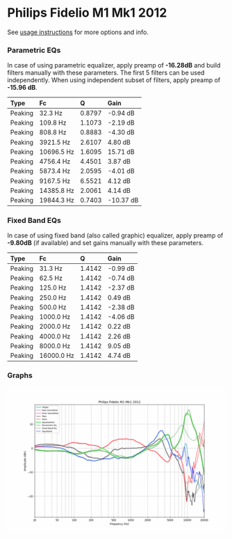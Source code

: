 # Philips Fidelio M1 Mk1 2012
See [usage instructions](https://github.com/jaakkopasanen/AutoEq#usage) for more options and info.

### Parametric EQs
In case of using parametric equalizer, apply preamp of **-16.28dB** and build filters manually
with these parameters. The first 5 filters can be used independently.
When using independent subset of filters, apply preamp of **-15.96 dB**.

| Type    | Fc         |      Q | Gain      |
|:--------|:-----------|:-------|:----------|
| Peaking | 32.3 Hz    | 0.8797 | -0.94 dB  |
| Peaking | 109.8 Hz   | 1.1073 | -2.19 dB  |
| Peaking | 808.8 Hz   | 0.8883 | -4.30 dB  |
| Peaking | 3921.5 Hz  | 2.6107 | 4.80 dB   |
| Peaking | 10696.5 Hz | 1.6095 | 15.71 dB  |
| Peaking | 4756.4 Hz  | 4.4501 | 3.87 dB   |
| Peaking | 5873.4 Hz  | 2.0595 | -4.01 dB  |
| Peaking | 9167.5 Hz  | 6.5521 | 4.12 dB   |
| Peaking | 14385.8 Hz | 2.0061 | 4.14 dB   |
| Peaking | 19844.3 Hz | 0.7403 | -10.37 dB |

### Fixed Band EQs
In case of using fixed band (also called graphic) equalizer, apply preamp of **-9.80dB**
(if available) and set gains manually with these parameters.

| Type    | Fc         |      Q | Gain     |
|:--------|:-----------|:-------|:---------|
| Peaking | 31.3 Hz    | 1.4142 | -0.99 dB |
| Peaking | 62.5 Hz    | 1.4142 | -0.74 dB |
| Peaking | 125.0 Hz   | 1.4142 | -2.37 dB |
| Peaking | 250.0 Hz   | 1.4142 | 0.49 dB  |
| Peaking | 500.0 Hz   | 1.4142 | -2.38 dB |
| Peaking | 1000.0 Hz  | 1.4142 | -4.06 dB |
| Peaking | 2000.0 Hz  | 1.4142 | 0.22 dB  |
| Peaking | 4000.0 Hz  | 1.4142 | 2.26 dB  |
| Peaking | 8000.0 Hz  | 1.4142 | 9.05 dB  |
| Peaking | 16000.0 Hz | 1.4142 | 4.74 dB  |

### Graphs
![](./Philips%20Fidelio%20M1%20Mk1%202012.png)